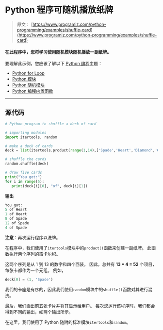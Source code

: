 # Python 程序可随机播放纸牌

> 原文： [https://www.programiz.com/python-programming/examples/shuffle-card](https://www.programiz.com/python-programming/examples/shuffle-card)

#### 在此程序中，您将学习使用随机模块随机播放一副纸牌。

要理解此示例，您应该了解以下 [Python 编程](/python-programming "Python tutorial")主题：

*   [Python for Loop](/python-programming/for-loop)
*   [Python 模块](/python-programming/modules)
*   [Python 随机模块](/python-programming/modules/random)
*   [Python 编程内置函数](/python-programming/built-in-function)

* * *

## 源代码

```py
# Python program to shuffle a deck of card

# importing modules
import itertools, random

# make a deck of cards
deck = list(itertools.product(range(1,14),['Spade','Heart','Diamond','Club']))

# shuffle the cards
random.shuffle(deck)

# draw five cards
print("You got:")
for i in range(5):
   print(deck[i][0], "of", deck[i][1]) 
```

**输出**

```py
You got:
5 of Heart
1 of Heart
8 of Spade
12 of Spade
4 of Spade
```

**注意**：再次运行程序以洗牌。

在程序中，我们使用了`itertools`模块中的`product()`函数来创建一副纸牌。 此函数执行两个序列的笛卡尔积。

这两个序列是从 1 到 13 的数字和四个西装。 因此，总共有 **13 * 4 = 52** 个项目，每张卡都作为一个元组。 例如，

```py
deck[0] = (1, 'Spade')
```

我们的卡座是有序的，因此我们使用`random`模块中的`shuffle()`函数对其进行混洗。

最后，我们画出前五张卡片并将其显示给用户。 每次您运行该程序时，我们都会得到不同的输出，如两个输出所示。

在这里，我们使用了 Python 随附的标准模块`itertools`和`random`。